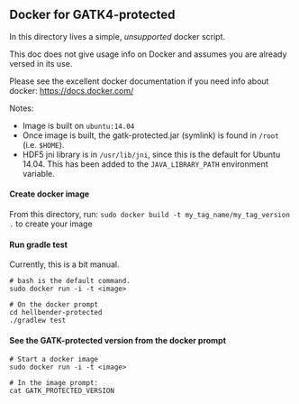 Docker for GATK4-protected
--------------------------

In this directory lives a simple, *unsupported* docker script.

This doc does not give usage info on Docker and assumes you are already versed in its use.

Please see the excellent docker documentation if you need info about docker:  https://docs.docker.com/

Notes:
- Image is built on ``ubuntu:14.04``
- Once image is built, the gatk-protected.jar (symlink) is found in ``/root`` (i.e. ``$HOME``).
- HDF5 jni library is in ``/usr/lib/jni``, since this is the default for Ubuntu 14.04.  This has been added to the ``JAVA_LIBRARY_PATH`` environment variable.

#### Create docker image

From this directory, run: ``sudo docker build -t my_tag_name/my_tag_version .`` to create your image

#### Run gradle test

Currently, this is a bit manual.

```
# bash is the default command.
sudo docker run -i -t <image> 

# On the docker prompt
cd hellbender-protected
./gradlew test
```

#### See the GATK-protected version from the docker prompt
```
# Start a docker image
sudo docker run -i -t <image>

# In the image prompt:
cat GATK_PROTECTED_VERSION
```
